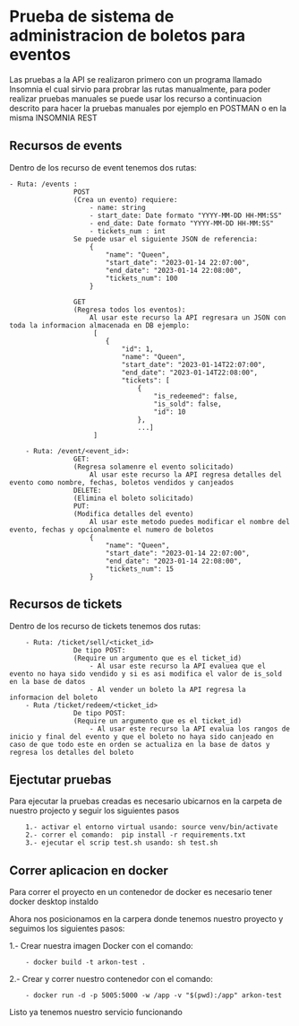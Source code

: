 # Prueba de sistema de administracion de boletos para eventos

Las pruebas a la API se realizaron primero con un programa llamado Insomnia el cual sirvio para probrar las rutas manualmente, para poder realizar pruebas manuales se puede usar los recurso a continuacion descrito para hacer la pruebas manuales por ejemplo en POSTMAN o en la misma INSOMNIA REST

## Recursos de events

Dentro de los recurso de event tenemos dos rutas:

    - Ruta: /events :
                    POST 
                    (Crea un evento) requiere:
                        - name: string
                        - start_date: Date formato "YYYY-MM-DD HH-MM:SS"
                        - end_date: Date formato "YYYY-MM-DD HH-MM:SS"
                        - tickets_num : int
                    Se puede usar el siguiente JSON de referencia:
                        {
                            "name": "Queen",
                            "start_date": "2023-01-14 22:07:00",
                            "end_date": "2023-01-14 22:08:00",
                            "tickets_num": 100
                        }

                    GET
                    (Regresa todos los eventos):
                        Al usar este recurso la API regresara un JSON con toda la informacion almacenada en DB ejemplo:
                         [
                            {
                                "id": 1,
                                "name": "Queen",
                                "start_date": "2023-01-14T22:07:00",
                                "end_date": "2023-01-14T22:08:00",
                                "tickets": [
                                    {
                                        "is_redeemed": false,
                                        "is_sold": false,
                                        "id": 10
                                    },
                                    ...]
                         ]

        - Ruta: /event/<event_id>:
                    GET:
                    (Regresa solamenre el evento solicitado)
                        Al usar este recurso la API regresa detalles del evento como nombre, fechas, boletos vendidos y canjeados
                    DELETE:
                    (Elimina el boleto solicitado)
                    PUT:
                    (Modifica detalles del evento)
                        Al usar este metodo puedes modificar el nombre del evento, fechas y opcionalmente el numero de boletos
                        {
                            "name": "Queen",
                            "start_date": "2023-01-14 22:07:00",
                            "end_date": "2023-01-14 22:08:00",
                            "tickets_num": 15
                        }

## Recursos de tickets

Dentro de los recurso de tickets tenemos dos rutas:

        - Ruta: /ticket/sell/<ticket_id>
                    De tipo POST:
                    (Require un argumento que es el ticket_id)
                        - Al usar este recurso la API evaluea que el evento no haya sido vendido y si es asi modifica el valor de is_sold en la base de datos
                        - Al vender un boleto la API regresa la informacion del boleto
        - Ruta /ticket/redeem/<ticket_id>
                    De tipo POST:
                    (Require un argumento que es el ticket_id)
                        - Al usar este recurso la API evalua los rangos de inicio y final del evento y que el boleto no haya sido canjeado en caso de que todo este en orden se actualiza en la base de datos y regresa los detalles del boleto

## Ejectutar pruebas

Para ejecutar la pruebas creadas es necesario ubicarnos en la carpeta de nuestro projecto y seguir los siguientes pasos

        1.- activar el entorno virtual usando: source venv/bin/activate
        2.- correr el comando:  pip install -r requirements.txt
        3.- ejecutar el scrip test.sh usando: sh test.sh

## Correr aplicacion en docker

Para correr el proyecto en un contenedor de docker es necesario tener docker desktop instaldo

Ahora nos posicionamos en la carpera donde tenemos nuestro proyecto y seguimos los siguientes pasos:

1.- Crear nuestra imagen Docker con el comando:

        - docker build -t arkon-test .

2.- Crear y correr nuestro contenedor con el comando:

        - docker run -d -p 5005:5000 -w /app -v "$(pwd):/app" arkon-test

Listo ya tenemos nuestro servicio funcionando
